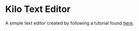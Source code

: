 # Kilo Text Editor

A simple text editor created by following a tutorial found 
[here](https://viewsourcecode.org/snaptoken/kilo/index.html).